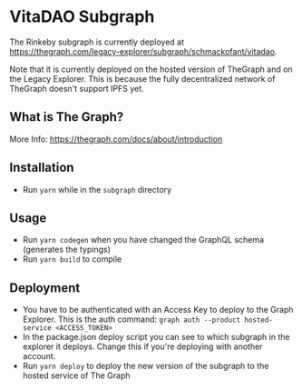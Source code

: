 # VitaDAO Subgraph

The Rinkeby subgraph is currently deployed at https://thegraph.com/legacy-explorer/subgraph/schmackofant/vitadao.

Note that it is currently deployed on the hosted version of TheGraph and on the Legacy Explorer. This is because the fully decentralized network of TheGraph doesn't support IPFS yet. 

## What is The Graph?
More Info: https://thegraph.com/docs/about/introduction

## Installation
* Run `yarn` while in the `subgraph` directory

## Usage 
* Run `yarn codegen` when you have changed the GraphQL schema (generates the typings)
* Run `yarn build` to compile

## Deployment
* You have to be authenticated with an Access Key to deploy to the Graph Explorer. This is the auth command: `graph auth --product hosted-service <ACCESS_TOKEN>`
* In the package.json deploy script you can see to which subgraph in the explorer it deploys. Change this if you're deploying with another account.
* Run `yarn deploy` to deploy the new version of the subgraph to the hosted service of The Graph

